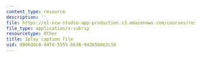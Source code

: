```yaml
---
content_type: resource
description: ''
file: https://ol-ocw-studio-app-production.s3.amazonaws.com/courses/res-6-008-digital-signal-processing-spring-2011/d906ddc844fd5555bb36943b5b0e2c10_U13m6L6R58w.vtt
file_type: application/x-subrip
resourcetype: Other
title: 3play caption file
uid: d906ddc8-44fd-5555-bb36-943b5b0e2c10
---
```

